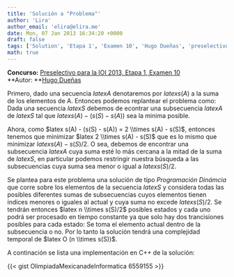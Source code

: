 ```yaml
---
title: 'Solución a "Problema"'
author: 'Lira'
author_email: 'elira@elira.me'
date: Mon, 07 Jan 2013 16:34:20 +0000
draft: false
tags: ['Solution', 'Etapa 1', 'Examen 10', 'Hugo Dueñas', 'preselectivo', 'solución', 'Soluciones Preselectivo 2013']
math: true
---
```


**Concurso:** [Preselectivo para la IOI 2013, Etapa 1, Examen 10](https://omegaup.com/arena/IOI2013E1P10) **Autor: **[Hugo Dueñas](mailto:hugochiquito.cpp@gmail.com)

Primero, dado una secuencia $latex A$ denotaremos por $latex s(A)$ a la suma de los elementos de A. Entonces podemos replantear el problema como: Dada una secuencia $latex S$ debemos de econtrar una subsecuencia $latex A$ de $latex S$ tal que $latex s(A) - (s(S) - s(A))$ sea la minima posible.

Ahora, como $latex s(A) - (s(S) - s(A)) = 2 \\times s(A) - s(S)$, entonces tenemos que minimizar $latex 2 \\times s(A) - s(S)$ que es lo mismo que minimizar $latex s(A) - s(S)/2$. O sea, debemos de encontrar una subsecuencia $latex A$ cuya suma esté lo más cercana a la mitad de la suma de $latex S$, en particular podemos restringir nuestra búsqueda a las subsecuencias cuya suma sea menor o igual a $latex s(S)/2$.

Se plantea para este problema una solución de tipo _Programación Dinámcia_ que corre sobre los elementos de la secuencia $latex S$ y considera todas las posibles diferentes sumas de subsecuencias cuyos elementos tienen índices menores o iguales al actual y cuya suma no excede $latex s(S)/2$. Se tendrán entonces $latex n \\times s(S)/2$ posibles estados y cada uno podrá ser procesado en tiempo constante ya que solo hay dos trancisiones posibles para cada estado: Se toma el elemento actual dentro de la subsecuencia o no. Por lo tanto la solución tendrá una complejidad temporal de $latex O (n \\times s(S))$.

A continación se lista una implementación en C++ de la solución:

{{< gist OlimpiadaMexicanadeInformatica 6559155 >}}